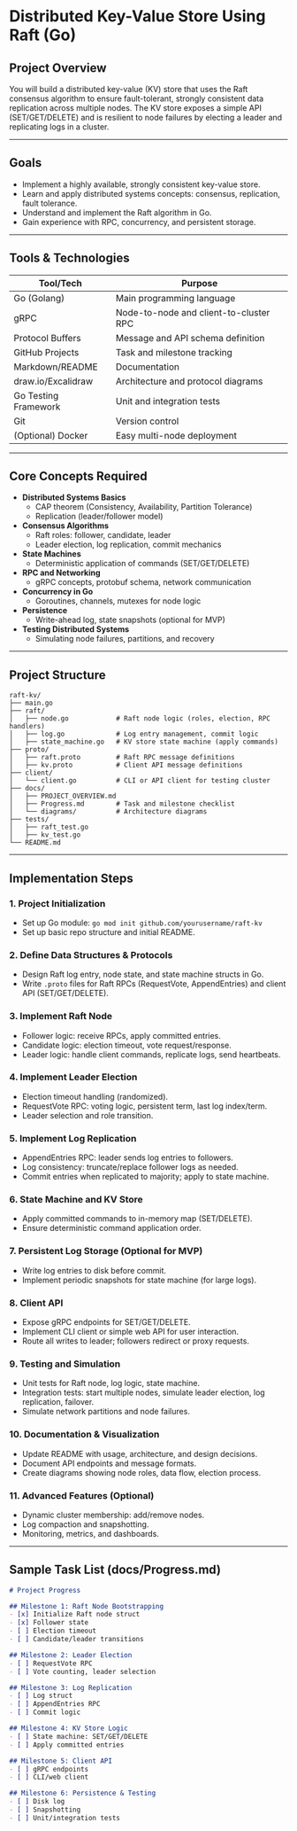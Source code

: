 # Distributed Key-Value Store Using Raft (Go)

## Project Overview

You will build a distributed key-value (KV) store that uses the Raft consensus algorithm to ensure fault-tolerant, strongly consistent data replication across multiple nodes. The KV store exposes a simple API (SET/GET/DELETE) and is resilient to node failures by electing a leader and replicating logs in a cluster.

---

## Goals

- Implement a highly available, strongly consistent key-value store.
- Learn and apply distributed systems concepts: consensus, replication, fault tolerance.
- Understand and implement the Raft algorithm in Go.
- Gain experience with RPC, concurrency, and persistent storage.

---

## Tools & Technologies

| Tool/Tech            | Purpose                                      |
|----------------------|----------------------------------------------|
| Go (Golang)          | Main programming language                    |
| gRPC                 | Node-to-node and client-to-cluster RPC       |
| Protocol Buffers     | Message and API schema definition            |
| GitHub Projects      | Task and milestone tracking                  |
| Markdown/README      | Documentation                                |
| draw.io/Excalidraw   | Architecture and protocol diagrams           |
| Go Testing Framework | Unit and integration tests                   |
| Git                  | Version control                              |
| (Optional) Docker    | Easy multi-node deployment                   |

---

## Core Concepts Required

- **Distributed Systems Basics**
  - CAP theorem (Consistency, Availability, Partition Tolerance)
  - Replication (leader/follower model)
- **Consensus Algorithms**
  - Raft roles: follower, candidate, leader
  - Leader election, log replication, commit mechanics
- **State Machines**
  - Deterministic application of commands (SET/GET/DELETE)
- **RPC and Networking**
  - gRPC concepts, protobuf schema, network communication
- **Concurrency in Go**
  - Goroutines, channels, mutexes for node logic
- **Persistence**
  - Write-ahead log, state snapshots (optional for MVP)
- **Testing Distributed Systems**
  - Simulating node failures, partitions, and recovery

---

## Project Structure

```
raft-kv/
├── main.go
├── raft/
│   ├── node.go            # Raft node logic (roles, election, RPC handlers)
│   ├── log.go             # Log entry management, commit logic
│   ├── state_machine.go   # KV store state machine (apply commands)
├── proto/
│   ├── raft.proto         # Raft RPC message definitions
│   ├── kv.proto           # Client API message definitions
├── client/
│   └── client.go          # CLI or API client for testing cluster
├── docs/
│   ├── PROJECT_OVERVIEW.md
│   ├── Progress.md        # Task and milestone checklist
│   └── diagrams/          # Architecture diagrams
├── tests/
│   ├── raft_test.go
│   ├── kv_test.go
└── README.md
```

---

## Implementation Steps

### 1. Project Initialization

- Set up Go module: `go mod init github.com/yourusername/raft-kv`
- Set up basic repo structure and initial README.

### 2. Define Data Structures & Protocols

- Design Raft log entry, node state, and state machine structs in Go.
- Write `.proto` files for Raft RPCs (RequestVote, AppendEntries) and client API (SET/GET/DELETE).

### 3. Implement Raft Node

- Follower logic: receive RPCs, apply committed entries.
- Candidate logic: election timeout, vote request/response.
- Leader logic: handle client commands, replicate logs, send heartbeats.

### 4. Implement Leader Election

- Election timeout handling (randomized).
- RequestVote RPC: voting logic, persistent term, last log index/term.
- Leader selection and role transition.

### 5. Implement Log Replication

- AppendEntries RPC: leader sends log entries to followers.
- Log consistency: truncate/replace follower logs as needed.
- Commit entries when replicated to majority; apply to state machine.

### 6. State Machine and KV Store

- Apply committed commands to in-memory map (SET/DELETE).
- Ensure deterministic command application order.

### 7. Persistent Log Storage (Optional for MVP)

- Write log entries to disk before commit.
- Implement periodic snapshots for state machine (for large logs).

### 8. Client API

- Expose gRPC endpoints for SET/GET/DELETE.
- Implement CLI client or simple web API for user interaction.
- Route all writes to leader; followers redirect or proxy requests.

### 9. Testing and Simulation

- Unit tests for Raft node, log logic, state machine.
- Integration tests: start multiple nodes, simulate leader election, log replication, failover.
- Simulate network partitions and node failures.

### 10. Documentation & Visualization

- Update README with usage, architecture, and design decisions.
- Document API endpoints and message formats.
- Create diagrams showing node roles, data flow, election process.

### 11. Advanced Features (Optional)

- Dynamic cluster membership: add/remove nodes.
- Log compaction and snapshotting.
- Monitoring, metrics, and dashboards.

---

## Sample Task List (docs/Progress.md)

````markdown name=docs/Progress.md
# Project Progress

## Milestone 1: Raft Node Bootstrapping
- [x] Initialize Raft node struct
- [x] Follower state
- [ ] Election timeout
- [ ] Candidate/leader transitions

## Milestone 2: Leader Election
- [ ] RequestVote RPC
- [ ] Vote counting, leader selection

## Milestone 3: Log Replication
- [ ] Log struct
- [ ] AppendEntries RPC
- [ ] Commit logic

## Milestone 4: KV Store Logic
- [ ] State machine: SET/GET/DELETE
- [ ] Apply committed entries

## Milestone 5: Client API
- [ ] gRPC endpoints
- [ ] CLI/web client

## Milestone 6: Persistence & Testing
- [ ] Disk log
- [ ] Snapshotting
- [ ] Unit/integration tests
